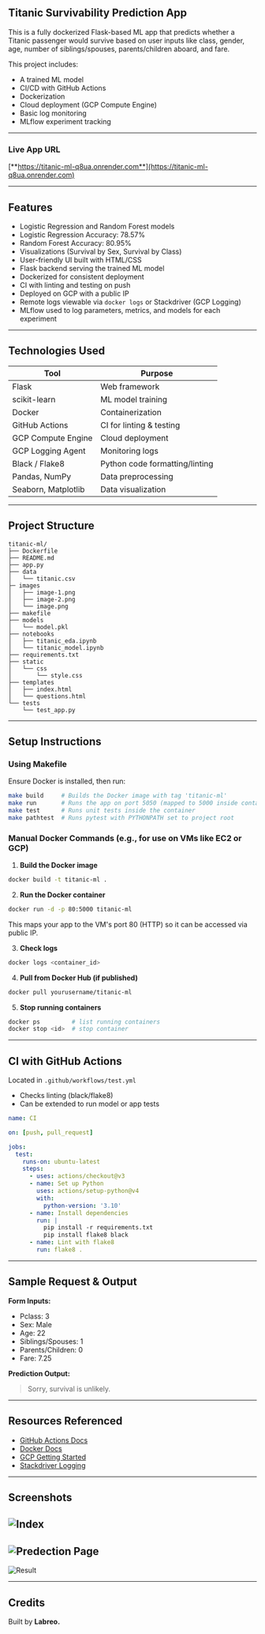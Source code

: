 ## Titanic Survivability Prediction App

This is a fully dockerized Flask-based ML app that predicts whether a Titanic passenger would survive based on user inputs like class, gender, age, number of siblings/spouses, parents/children aboard, and fare.

This project includes:

- A trained ML model
- CI/CD with GitHub Actions
- Dockerization
- Cloud deployment (GCP Compute Engine)
- Basic log monitoring
- MLflow experiment tracking

---

### Live App URL

[**https://titanic-ml-q8ua.onrender.com**](https://titanic-ml-q8ua.onrender.com)

---

## Features

- Logistic Regression and Random Forest models
- Logistic Regression Accuracy: 78.57%
- Random Forest Accuracy: 80.95%
- Visualizations (Survival by Sex, Survival by Class)
- User-friendly UI built with HTML/CSS
- Flask backend serving the trained ML model
- Dockerized for consistent deployment
- CI with linting and testing on push
- Deployed on GCP with a public IP
- Remote logs viewable via `docker logs` or Stackdriver (GCP Logging)
- MLflow used to log parameters, metrics, and models for each experiment

---

## Technologies Used

| Tool                | Purpose                        |
| ------------------- | ------------------------------ |
| Flask               | Web framework                  |
| scikit-learn        | ML model training              |
| Docker              | Containerization               |
| GitHub Actions      | CI for linting & testing       |
| GCP Compute Engine  | Cloud deployment               |
| GCP Logging Agent   | Monitoring logs                |
| Black / Flake8      | Python code formatting/linting |
| Pandas, NumPy       | Data preprocessing             |
| Seaborn, Matplotlib | Data visualization             |

---

## Project Structure

```
titanic-ml/
├── Dockerfile
├── README.md
├── app.py
├── data
│   └── titanic.csv
├─ images
│   ├── image-1.png
│   ├── image-2.png
│   └── image.png
├── makefile
├── models
│   └── model.pkl
├── notebooks
│   ├── titanic_eda.ipynb
│   └── titanic_model.ipynb
├── requirements.txt
├── static
│   └── css
│       └── style.css
├── templates
│   ├── index.html
│   └── questions.html
└── tests
    └── test_app.py
```

---

## Setup Instructions

### Using Makefile

Ensure Docker is installed, then run:

```bash
make build     # Builds the Docker image with tag 'titanic-ml'
make run       # Runs the app on port 5050 (mapped to 5000 inside container)
make test      # Runs unit tests inside the container
make pathtest  # Runs pytest with PYTHONPATH set to project root
```

### Manual Docker Commands (e.g., for use on VMs like EC2 or GCP)

1. **Build the Docker image**

```bash
docker build -t titanic-ml .
```

2. **Run the Docker container**

```bash
docker run -d -p 80:5000 titanic-ml
```

This maps your app to the VM's port 80 (HTTP) so it can be accessed via public IP.

3. **Check logs**

```bash
docker logs <container_id>
```

4. **Pull from Docker Hub (if published)**

```bash
docker pull yourusername/titanic-ml
```

5. **Stop running containers**

```bash
docker ps         # list running containers
docker stop <id>  # stop container
```

---

## CI with GitHub Actions

Located in `.github/workflows/test.yml`

- Checks linting (black/flake8)
- Can be extended to run model or app tests

```yaml
name: CI

on: [push, pull_request]

jobs:
  test:
    runs-on: ubuntu-latest
    steps:
      - uses: actions/checkout@v3
      - name: Set up Python
        uses: actions/setup-python@v4
        with:
          python-version: '3.10'
      - name: Install dependencies
        run: |
          pip install -r requirements.txt
          pip install flake8 black
      - name: Lint with flake8
        run: flake8 .
```

---

## Sample Request & Output

**Form Inputs:**

- Pclass: 3
- Sex: Male
- Age: 22
- Siblings/Spouses: 1
- Parents/Children: 0
- Fare: 7.25

**Prediction Output:**

> Sorry, survival is unlikely.

---

## Resources Referenced

- [GitHub Actions Docs](https://docs.github.com/en/actions)
- [Docker Docs](https://docs.docker.com/)
- [GCP Getting Started](https://cloud.google.com/docs/tutorials?doctype=quickstart)
- [Stackdriver Logging](https://cloud.google.com/logging)

---

## Screenshots

![Index](images/image.png)
---
![Predection Page](images/image-1.png)
---
![Result](images/image-2.png)

---

## Credits

Built by **Labreo.**

